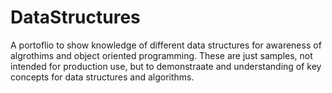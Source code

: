 # DataStructures
A portoflio to show knowledge of different data structures for awareness of algrothims and object oriented programming.
These are just samples, not intended for production use, but to demonstraate and understanding of key concepts for data structures and algorithms. 
